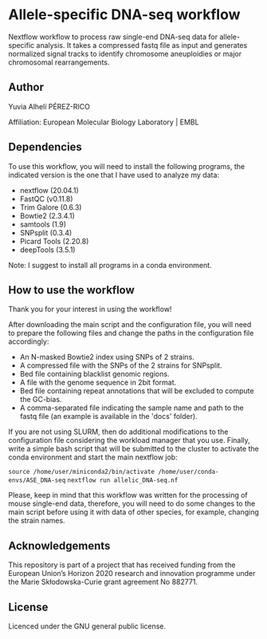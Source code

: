 # Allele-specific DNA-seq workflow

Nextflow workflow to process raw single-end DNA-seq data for allele-specific analysis. It takes a compressed fastq file as input and generates normalized signal tracks to identify chromosome aneuploidies or major chromosomal rearrangements.

## Author

Yuvia Alhelí PÉREZ-RICO

Affiliation: European Molecular Biology Laboratory | EMBL

## Dependencies

To use this workflow, you will need to install the following programs, the indicated version is the one that I have used to analyze my data:

- nextflow (20.04.1)
- FastQC (v0.11.8)
- Trim Galore (0.6.3)
- Bowtie2 (2.3.4.1)
- samtools (1.9)
- SNPsplit (0.3.4)
- Picard Tools (2.20.8)
- deepTools (3.5.1)

Note: I suggest to install all programs in a conda environment.

## How to use the workflow

Thank you for your interest in using the workflow!

After downloading the main script and the configuration file, you will need to prepare the following files and change the paths in the configuration file accordingly:

- An N-masked Bowtie2 index using SNPs of 2 strains.
- A compressed file with the SNPs of the 2 strains for SNPsplit.
- Bed file containing blacklist genomic regions.
- A file with the genome sequence in 2bit format.
- Bed file containing repeat annotations that will be excluded to compute the GC-bias.
- A comma-separated file indicating the sample name and path to the fastq file (an example is available in the 'docs' folder).

If you are not using SLURM, then do additional modifications to the configuration file considering the workload manager that you use. Finally, write a simple bash script that will be submitted to the cluster to activate the conda environment and start the main nextflow job:

`source /home/user/miniconda2/bin/activate /home/user/conda-envs/ASE_DNA-seq`
`nextflow run allelic_DNA-seq.nf`

Please, keep in mind that this workflow was written for the processing of mouse single-end data, therefore, you will need to do some changes to the main script before using it with data of other species, for example, changing the strain names.

## Acknowledgements

This repository is part of a project that has received funding from the European Union’s Horizon 2020 research and innovation programme under the Marie Skłodowska-Curie grant agreement No 882771.

## License

Licenced under the GNU general public license.

